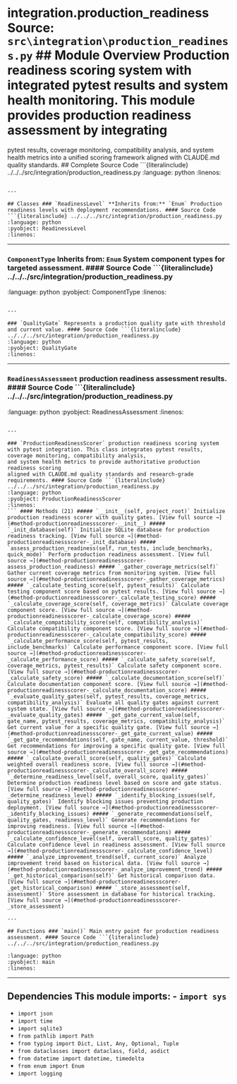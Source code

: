 # integration.production_readiness **Source:** `src\integration\production_readiness.py` ## Module Overview Production readiness scoring system with integrated pytest results and system health monitoring. This module provides production readiness assessment by integrating

pytest results, coverage monitoring, compatibility analysis, and system health metrics
into a unified scoring framework aligned with CLAUDE.md quality standards. ## Complete Source Code ```{literalinclude} ../../../src/integration/production_readiness.py
:language: python
:linenos:
```

---

## Classes ### `ReadinessLevel` **Inherits from:** `Enum` Production readiness levels with deployment recommendations. #### Source Code ```{literalinclude} ../../../src/integration/production_readiness.py
:language: python
:pyobject: ReadinessLevel
:linenos:
```

---

### `ComponentType` **Inherits from:** `Enum` System component types for targeted assessment. #### Source Code ```{literalinclude} ../../../src/integration/production_readiness.py

:language: python
:pyobject: ComponentType
:linenos:
```

---

### `QualityGate` Represents a production quality gate with threshold and current value. #### Source Code ```{literalinclude} ../../../src/integration/production_readiness.py
:language: python
:pyobject: QualityGate
:linenos:
```

---

### `ReadinessAssessment` production readiness assessment results. #### Source Code ```{literalinclude} ../../../src/integration/production_readiness.py

:language: python
:pyobject: ReadinessAssessment
:linenos:
```

---

### `ProductionReadinessScorer` production readiness scoring system with pytest integration. This class integrates pytest results, coverage monitoring, compatibility analysis,
and system health metrics to provide authoritative production readiness scoring
aligned with CLAUDE.md quality standards and research-grade requirements. #### Source Code ```{literalinclude} ../../../src/integration/production_readiness.py
:language: python
:pyobject: ProductionReadinessScorer
:linenos:
``` #### Methods (21) ##### `__init__(self, project_root)` Initialize production readiness scorer with quality gates. [View full source →](#method-productionreadinessscorer-__init__) ##### `_init_database(self)` Initialize SQLite database for production readiness tracking. [View full source →](#method-productionreadinessscorer-_init_database) ##### `assess_production_readiness(self, run_tests, include_benchmarks, quick_mode)` Perform production readiness assessment. [View full source →](#method-productionreadinessscorer-assess_production_readiness) ##### `_gather_coverage_metrics(self)` Gather current coverage metrics from monitoring system. [View full source →](#method-productionreadinessscorer-_gather_coverage_metrics) ##### `_calculate_testing_score(self, pytest_results)` Calculate testing component score based on pytest results. [View full source →](#method-productionreadinessscorer-_calculate_testing_score) ##### `_calculate_coverage_score(self, coverage_metrics)` Calculate coverage component score. [View full source →](#method-productionreadinessscorer-_calculate_coverage_score) ##### `_calculate_compatibility_score(self, compatibility_analysis)` Calculate compatibility component score. [View full source →](#method-productionreadinessscorer-_calculate_compatibility_score) ##### `_calculate_performance_score(self, pytest_results, include_benchmarks)` Calculate performance component score. [View full source →](#method-productionreadinessscorer-_calculate_performance_score) ##### `_calculate_safety_score(self, coverage_metrics, pytest_results)` Calculate safety component score. [View full source →](#method-productionreadinessscorer-_calculate_safety_score) ##### `_calculate_documentation_score(self)` Calculate documentation component score. [View full source →](#method-productionreadinessscorer-_calculate_documentation_score) ##### `_evaluate_quality_gates(self, pytest_results, coverage_metrics, compatibility_analysis)` Evaluate all quality gates against current system state. [View full source →](#method-productionreadinessscorer-_evaluate_quality_gates) ##### `_get_gate_current_value(self, gate_name, pytest_results, coverage_metrics, compatibility_analysis)` Get current value for a specific quality gate. [View full source →](#method-productionreadinessscorer-_get_gate_current_value) ##### `_get_gate_recommendations(self, gate_name, current_value, threshold)` Get recommendations for improving a specific quality gate. [View full source →](#method-productionreadinessscorer-_get_gate_recommendations) ##### `_calculate_overall_score(self, quality_gates)` Calculate weighted overall readiness score. [View full source →](#method-productionreadinessscorer-_calculate_overall_score) ##### `_determine_readiness_level(self, overall_score, quality_gates)` Determine production readiness level based on score and gate status. [View full source →](#method-productionreadinessscorer-_determine_readiness_level) ##### `_identify_blocking_issues(self, quality_gates)` Identify blocking issues preventing production deployment. [View full source →](#method-productionreadinessscorer-_identify_blocking_issues) ##### `_generate_recommendations(self, quality_gates, readiness_level)` Generate recommendations for improving readiness. [View full source →](#method-productionreadinessscorer-_generate_recommendations) ##### `_calculate_confidence_level(self, overall_score, quality_gates)` Calculate confidence level in readiness assessment. [View full source →](#method-productionreadinessscorer-_calculate_confidence_level) ##### `_analyze_improvement_trend(self, current_score)` Analyze improvement trend based on historical data. [View full source →](#method-productionreadinessscorer-_analyze_improvement_trend) ##### `_get_historical_comparison(self)` Get historical comparison data. [View full source →](#method-productionreadinessscorer-_get_historical_comparison) ##### `_store_assessment(self, assessment)` Store assessment in database for historical tracking. [View full source →](#method-productionreadinessscorer-_store_assessment)

---

## Functions ### `main()` Main entry point for production readiness assessment. #### Source Code ```{literalinclude} ../../../src/integration/production_readiness.py

:language: python
:pyobject: main
:linenos:
```

---

## Dependencies This module imports: - `import sys`
- `import json`
- `import time`
- `import sqlite3`
- `from pathlib import Path`
- `from typing import Dict, List, Any, Optional, Tuple`
- `from dataclasses import dataclass, field, asdict`
- `from datetime import datetime, timedelta`
- `from enum import Enum`
- `import logging`
